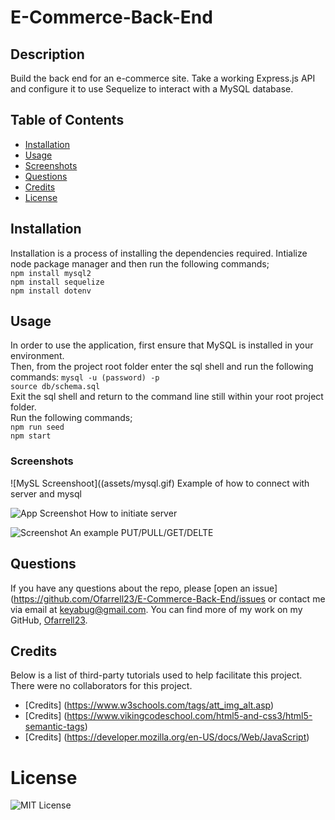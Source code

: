 # E-Commerce-Back-End

## Description 

Build the back end for an e-commerce site. Take a working Express.js API and configure it to use Sequelize to interact with a MySQL database.

## Table of Contents 

* [Installation](#installation)
* [Usage](#usage)
* [Screenshots](#screenshots)
* [Questions](#questions)
* [Credits](#credits)
* [License](#license)


## Installation

Installation is a process of installing the dependencies required.
Intialize node package manager and then run the following commands;  
`npm install mysql2`   
`npm install sequelize`   
`npm install dotenv`   

## Usage 

In order to use the application, first ensure that MySQL is installed in your environment.    
Then, from the project root folder enter the sql shell and run the following commands:
`mysql -u (password) -p`         
`source db/schema.sql`        
Exit the sql shell and return to the command line still within your root project folder.      
Run the following commands;          
`npm run seed`    
`npm start`    


### Screenshots
![MySL Screenshoot]((assets/mysql.gif)
Example of how to connect with server and mysql

![App Screenshot]()
How to initiate server

![Screenshot]()
An example PUT/PULL/GET/DELTE

## Questions
If you have any questions about the repo, please [open an issue](https://github.com/Ofarrell23/E-Commerce-Back-End/issues or contact me via email at keyabug@gmail.com. You can find more of my work on my GitHub, [Ofarrell23](https://github.com/Ofarrell23/).
    
## Credits
Below is a list of third-party tutorials used to help facilitate this project. There were no collaborators for this project.

* [Credits] (https://www.w3schools.com/tags/att_img_alt.asp)
* [Credits] (https://www.vikingcodeschool.com/html5-and-css3/html5-semantic-tags)
* [Credits] (https://developer.mozilla.org/en-US/docs/Web/JavaScript)

# License
![MIT License](https://img.shields.io/badge/license-MIT-green)
